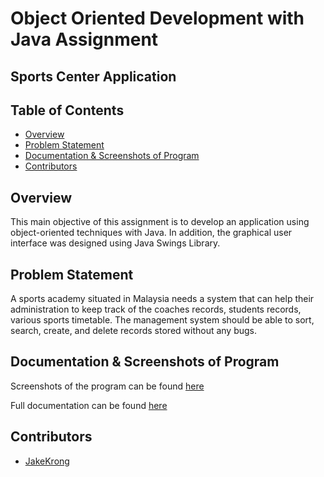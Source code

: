 # Object Oriented Development with Java Assignment

## Sports Center Application
## Table of Contents

- [Overview](##Overview)
- [Problem Statement](##Problem-Statement)
- [Documentation & Screenshots of Program](##Documentation-&-Screenshots-of-Program)
- [Contributors](##Contributors)


## Overview

This main objective of this assignment is to develop an application using object-oriented techniques with Java. In addition, the graphical user interface was designed using Java Swings Library.

## Problem Statement

A sports academy situated in Malaysia needs a system that can help their administration to keep track of the coaches records, students records, various sports timetable. 
The management system should be able to sort, search, create, and delete records stored without any bugs. 


## Documentation & Screenshots of Program

Screenshots of the program can be found [here](https://cheng-k.github.io/school-assignments/Object%20Oriented%20Development%20with%20Java/Java_Assignment_Report.pdf#page=38)  

Full documentation can be found [here](https://cheng-k.github.io/school-assignments/Object%20Oriented%20Development%20with%20Java/Java_Assignment_Report.pdf)


## Contributors
- [JakeKrong](https://github.com/JakeKrong)
